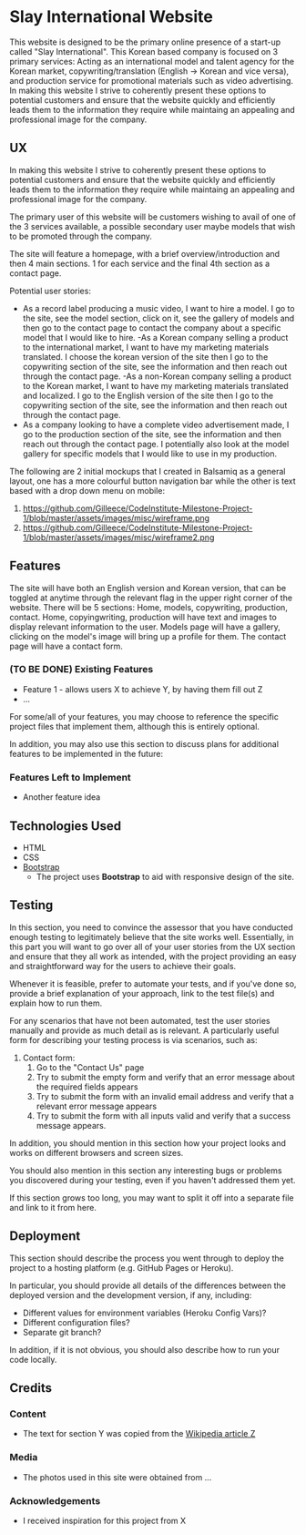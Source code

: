 # Slay International Website

This website is designed to be the primary online presence of a start-up called "Slay International". This Korean based company is focused on 3 primary services: Acting as an international model and talent agency for the Korean market, copywriting/translation (English -> Korean and vice versa), and production service for promotional materials such as video advertising. In making this website I strive to coherently present these options to potential customers and ensure that the website quickly and efficiently leads them to the information they require while maintaing an appealing and professional image for the company. 
 
## UX

In making this website I strive to coherently present these options to potential customers and ensure that the website quickly and efficiently leads them to the information they require while maintaing an appealing and professional image for the company.

The primary user of this website will be customers wishing to avail of one of the 3 services available, a possible secondary user maybe models that wish to be promoted through the company.

The site will feature a homepage, with a brief overview/introduction and then 4 main sections. 1 for each service and the final 4th section as a contact page.

Potential user stories:
- As a record label producing a music video, I want to hire a model. I go to the site, see the model section, click on it, see the gallery of models and then go to the contact page to contact the company about a specific model that I would like to hire.
-As a Korean company selling a product to the international market, I want to have my marketing materials translated. I choose the korean version of the site then I go to the copywriting section of the site, see the information and then reach out through the contact page.
-As a non-Korean company selling a product to the Korean market, I want to have my marketing materials translated and localized. I go to the English version of the site then I go to the copywriting section of the site, see the information and then reach out through the contact page.
- As a company looking to have a complete video advertisement made, I go to the production section of the site, see the information and then reach out through the contact page. I potentially also look at the model gallery for specific models that I would like to use in my production.

The following are 2 initial mockups that I created in Balsamiq as a general layout, one has a more colourful button navigation bar while the other is text based with a drop down menu on mobile:
1. https://github.com/Gilleece/CodeInstitute-Milestone-Project-1/blob/master/assets/images/misc/wireframe.png
2. https://github.com/Gilleece/CodeInstitute-Milestone-Project-1/blob/master/assets/images/misc/wireframe2.png

## Features

The site will have both an English version and Korean version, that can be toggled at anytime through the relevant flag in the upper right corner of the website.
There will be 5 sections: Home, models, copywriting, production, contact.
Home, copyingwriting, production will have text and images to display relevant information to the user.
Models page will have a gallery, clicking on the model's image will bring up a profile for them.
The contact page will have a contact form.
 
### (TO BE DONE) Existing Features
- Feature 1 - allows users X to achieve Y, by having them fill out Z
- ...

For some/all of your features, you may choose to reference the specific project files that implement them, although this is entirely optional.

In addition, you may also use this section to discuss plans for additional features to be implemented in the future:

### Features Left to Implement
- Another feature idea

## Technologies Used

- HTML
- CSS
- [Bootstrap](https://getbootstrap.com/)
    - The project uses **Bootstrap** to aid with responsive design of the site.


## Testing

In this section, you need to convince the assessor that you have conducted enough testing to legitimately believe that the site works well. Essentially, in this part you will want to go over all of your user stories from the UX section and ensure that they all work as intended, with the project providing an easy and straightforward way for the users to achieve their goals.

Whenever it is feasible, prefer to automate your tests, and if you've done so, provide a brief explanation of your approach, link to the test file(s) and explain how to run them.

For any scenarios that have not been automated, test the user stories manually and provide as much detail as is relevant. A particularly useful form for describing your testing process is via scenarios, such as:

1. Contact form:
    1. Go to the "Contact Us" page
    2. Try to submit the empty form and verify that an error message about the required fields appears
    3. Try to submit the form with an invalid email address and verify that a relevant error message appears
    4. Try to submit the form with all inputs valid and verify that a success message appears.

In addition, you should mention in this section how your project looks and works on different browsers and screen sizes.

You should also mention in this section any interesting bugs or problems you discovered during your testing, even if you haven't addressed them yet.

If this section grows too long, you may want to split it off into a separate file and link to it from here.

## Deployment

This section should describe the process you went through to deploy the project to a hosting platform (e.g. GitHub Pages or Heroku).

In particular, you should provide all details of the differences between the deployed version and the development version, if any, including:
- Different values for environment variables (Heroku Config Vars)?
- Different configuration files?
- Separate git branch?

In addition, if it is not obvious, you should also describe how to run your code locally.


## Credits

### Content
- The text for section Y was copied from the [Wikipedia article Z](https://en.wikipedia.org/wiki/Z)

### Media
- The photos used in this site were obtained from ...

### Acknowledgements

- I received inspiration for this project from X

